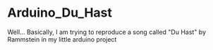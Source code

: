 # Arduino_Du_Hast
Well... Basically, I am trying to reproduce a song called "Du Hast" by Rammstein in my little arduino project
